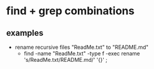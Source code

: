 # find + grep combinations

## examples
* rename recursive files "ReadMe.txt" to "README.md"
  * find -name "ReadMe.txt" -type f -exec rename 's/ReadMe.txt/README.md/' '{}' \;
